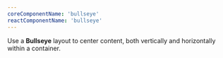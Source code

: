 ```yaml
---
coreComponentName: 'bullseye'
reactComponentName: 'bullseye'
---
```

Use a **Bullseye** layout to center content, both vertically and horizontally within a container.
